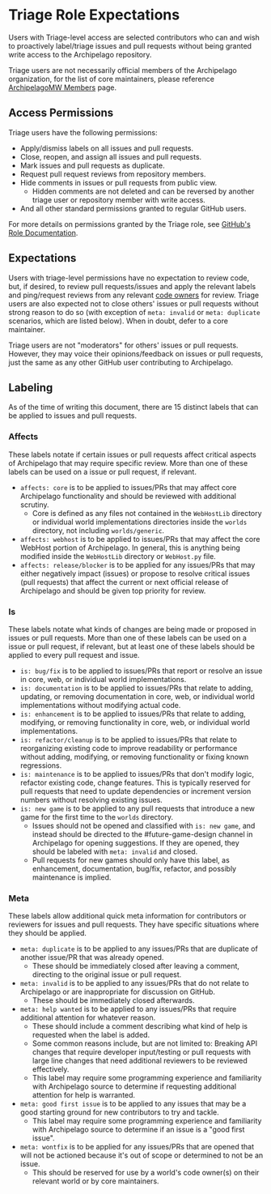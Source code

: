# Triage Role Expectations

Users with Triage-level access are selected contributors who can and wish to proactively label/triage issues and pull 
requests without being granted write access to the Archipelago repository.

Triage users are not necessarily official members of the Archipelago organization, for the list of core maintainers,
please reference [ArchipelagoMW Members](https://github.com/orgs/ArchipelagoMW/people) page.

## Access Permissions

Triage users have the following permissions:

* Apply/dismiss labels on all issues and pull requests.
* Close, reopen, and assign all issues and pull requests.
* Mark issues and pull requests as duplicate.
* Request pull request reviews from repository members.
* Hide comments in issues or pull requests from public view.
    * Hidden comments are not deleted and can be reversed by another triage user or repository member with write access.
* And all other standard permissions granted to regular GitHub users.

For more details on permissions granted by the Triage role, see 
[GitHub's Role Documentation](https://docs.github.com/en/organizations/managing-user-access-to-your-organizations-repositories/managing-repository-roles/repository-roles-for-an-organization).

## Expectations

Users with triage-level permissions have no expectation to review code, but, if desired, to review pull requests/issues 
and apply the relevant labels and ping/request reviews from any relevant [code owners](./CODEOWNERS) for review. Triage 
users are also expected not to close others' issues or pull requests without strong reason to do so (with exception of 
`meta: invalid` or `meta: duplicate` scenarios, which are listed below). When in doubt, defer to a core maintainer.

Triage users are not "moderators" for others' issues or pull requests. However, they may voice their opinions/feedback 
on issues or pull requests, just the same as any other GitHub user contributing to Archipelago.

## Labeling

As of the time of writing this document, there are 15 distinct labels that can be applied to issues and pull requests.

### Affects

These labels notate if certain issues or pull requests affect critical aspects of Archipelago that may require specific 
review. More than one of these labels can be used on a issue or pull request, if relevant.

* `affects: core` is to be applied to issues/PRs that may affect core Archipelago functionality and should be reviewed 
with additional scrutiny.
    * Core is defined as any files not contained in the `WebHostLib` directory or individual world implementations 
    directories inside the `worlds` directory, not including `worlds/generic`.
* `affects: webhost` is to be applied to issues/PRs that may affect the core WebHost portion of Archipelago. In 
general, this is anything being modified inside the `WebHostLib` directory or `WebHost.py` file.
* `affects: release/blocker` is to be applied for any issues/PRs that may either negatively impact (issues) or propose 
to resolve critical issues (pull requests) that affect the current or next official release of Archipelago and should be
given top priority for review.

### Is

These labels notate what kinds of changes are being made or proposed in issues or pull requests. More than one of these 
labels can be used on a issue or pull request, if relevant, but at least one of these labels should be applied to every 
pull request and issue.

* `is: bug/fix` is to be applied to issues/PRs that report or resolve an issue in core, web, or individual world 
implementations.
* `is: documentation` is to be applied to issues/PRs that relate to adding, updating, or removing documentation in 
core, web, or individual world implementations without modifying actual code.
* `is: enhancement` is to be applied to issues/PRs that relate to adding, modifying, or removing functionality in 
core, web, or individual world implementations.
* `is: refactor/cleanup` is to be applied to issues/PRs that relate to reorganizing existing code to improve 
readability or performance without adding, modifying, or removing functionality or fixing known regressions.
* `is: maintenance` is to be applied to issues/PRs that don't modify logic, refactor existing code, change features.
This is typically reserved for pull requests that need to update dependencies or increment version numbers without 
resolving existing issues.
* `is: new game` is to be applied to any pull requests that introduce a new game for the first time to the `worlds` 
directory. 
    * Issues should not be opened and classified with `is: new game`, and instead should be directed to the 
    #future-game-design channel in Archipelago for opening suggestions. If they are opened, they should be labeled 
    with `meta: invalid` and closed.
    * Pull requests for new games should only have this label, as enhancement, documentation, bug/fix, refactor, and 
    possibly maintenance is implied.

### Meta

These labels allow additional quick meta information for contributors or reviewers for issues and pull requests. They 
have specific situations where they should be applied.

* `meta: duplicate` is to be applied to any issues/PRs that are duplicate of another issue/PR that was already opened. 
    * These should be immediately closed after leaving a comment, directing to the original issue or pull request.
* `meta: invalid` is to be applied to any issues/PRs that do not relate to Archipelago or are inappropriate for 
discussion on GitHub.
    * These should be immediately closed afterwards.
* `meta: help wanted` is to be applied to any issues/PRs that require additional attention for whatever reason.
    * These should include a comment describing what kind of help is requested when the label is added.
    * Some common reasons include, but are not limited to: Breaking API changes that require developer input/testing or 
    pull requests with large line changes that need additional reviewers to be reviewed effectively.
    * This label may require some programming experience and familiarity with Archipelago source to determine if 
    requesting additional attention for help is warranted.
* `meta: good first issue` is to be applied to any issues that may be a good starting ground for new contributors to try 
and tackle.
    * This label may require some programming experience and familiarity with Archipelago source to determine if an 
    issue is a "good first issue".
* `meta: wontfix` is to be applied for any issues/PRs that are opened that will not be actioned because it's out of 
scope or determined to not be an issue. 
    * This should be reserved for use by a world's code owner(s) on their relevant world or by core maintainers.

